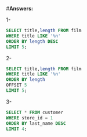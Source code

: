 #**Answers:**

1-
```sql
SELECT title,length FROM film
WHERE title LIKE '%n'
ORDER BY length DESC
LIMIT 5;
```
2-
```sql
SELECT title,length FROM film
WHERE title LIKE '%n'
ORDER BY length 
OFFSET 5
LIMIT 5;
```
3-
```sql
SELECT * FROM customer
WHERE store_id = 1
ORDER BY last_name DESC
LIMIT 4;
```
